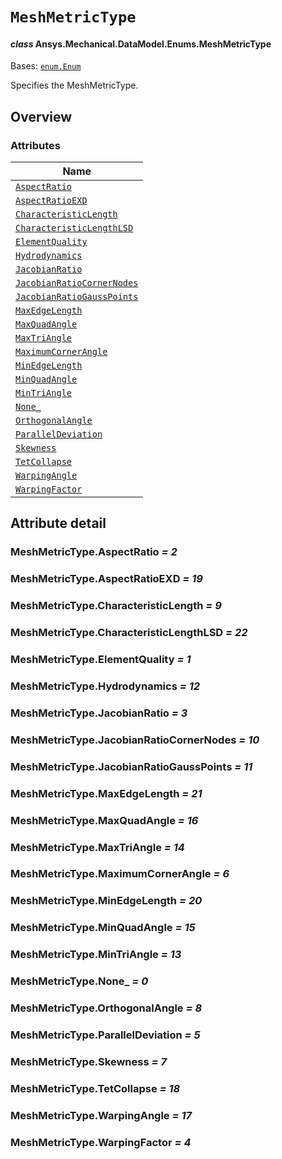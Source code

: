 # `MeshMetricType`

<a id="ansys.mechanical.stubs.v241.Ansys.Mechanical.DataModel.Enums.MeshMetricType"></a>

#### *class* Ansys.Mechanical.DataModel.Enums.MeshMetricType

Bases: [`enum.Enum`](https://docs.python.org/3/library/enum.html#enum.Enum)

Specifies the MeshMetricType.

<!-- !! processed by numpydoc !! -->

<a id="overview"></a>

## Overview

### Attributes

| Name |
| ------------------------------------------------------------------------ |
| [`AspectRatio`](#MeshMetricType.AspectRatio) |
| [`AspectRatioEXD`](#MeshMetricType.AspectRatioEXD) |
| [`CharacteristicLength`](#MeshMetricType.CharacteristicLength) |
| [`CharacteristicLengthLSD`](#MeshMetricType.CharacteristicLengthLSD) |
| [`ElementQuality`](#MeshMetricType.ElementQuality) |
| [`Hydrodynamics`](#MeshMetricType.Hydrodynamics) |
| [`JacobianRatio`](#MeshMetricType.JacobianRatio) |
| [`JacobianRatioCornerNodes`](#MeshMetricType.JacobianRatioCornerNodes) |
| [`JacobianRatioGaussPoints`](#MeshMetricType.JacobianRatioGaussPoints) |
| [`MaxEdgeLength`](#MeshMetricType.MaxEdgeLength) |
| [`MaxQuadAngle`](#MeshMetricType.MaxQuadAngle) |
| [`MaxTriAngle`](#MeshMetricType.MaxTriAngle) |
| [`MaximumCornerAngle`](#MeshMetricType.MaximumCornerAngle) |
| [`MinEdgeLength`](#MeshMetricType.MinEdgeLength) |
| [`MinQuadAngle`](#MeshMetricType.MinQuadAngle) |
| [`MinTriAngle`](#MeshMetricType.MinTriAngle) |
| [`None_`](#MeshMetricType.None_) |
| [`OrthogonalAngle`](#MeshMetricType.OrthogonalAngle) |
| [`ParallelDeviation`](#MeshMetricType.ParallelDeviation) |
| [`Skewness`](#MeshMetricType.Skewness) |
| [`TetCollapse`](#MeshMetricType.TetCollapse) |
| [`WarpingAngle`](#MeshMetricType.WarpingAngle) |
| [`WarpingFactor`](#MeshMetricType.WarpingFactor) |

<a id="attribute-detail"></a>

## Attribute detail

<a id="MeshMetricType.AspectRatio"></a>

### MeshMetricType.AspectRatio *= 2*

<a id="MeshMetricType.AspectRatioEXD"></a>

### MeshMetricType.AspectRatioEXD *= 19*

<a id="MeshMetricType.CharacteristicLength"></a>

### MeshMetricType.CharacteristicLength *= 9*

<a id="MeshMetricType.CharacteristicLengthLSD"></a>

### MeshMetricType.CharacteristicLengthLSD *= 22*

<a id="MeshMetricType.ElementQuality"></a>

### MeshMetricType.ElementQuality *= 1*

<a id="MeshMetricType.Hydrodynamics"></a>

### MeshMetricType.Hydrodynamics *= 12*

<a id="MeshMetricType.JacobianRatio"></a>

### MeshMetricType.JacobianRatio *= 3*

<a id="MeshMetricType.JacobianRatioCornerNodes"></a>

### MeshMetricType.JacobianRatioCornerNodes *= 10*

<a id="MeshMetricType.JacobianRatioGaussPoints"></a>

### MeshMetricType.JacobianRatioGaussPoints *= 11*

<a id="MeshMetricType.MaxEdgeLength"></a>

### MeshMetricType.MaxEdgeLength *= 21*

<a id="MeshMetricType.MaxQuadAngle"></a>

### MeshMetricType.MaxQuadAngle *= 16*

<a id="MeshMetricType.MaxTriAngle"></a>

### MeshMetricType.MaxTriAngle *= 14*

<a id="MeshMetricType.MaximumCornerAngle"></a>

### MeshMetricType.MaximumCornerAngle *= 6*

<a id="MeshMetricType.MinEdgeLength"></a>

### MeshMetricType.MinEdgeLength *= 20*

<a id="MeshMetricType.MinQuadAngle"></a>

### MeshMetricType.MinQuadAngle *= 15*

<a id="MeshMetricType.MinTriAngle"></a>

### MeshMetricType.MinTriAngle *= 13*

<a id="MeshMetricType.None_"></a>

### MeshMetricType.None_ *= 0*

<a id="MeshMetricType.OrthogonalAngle"></a>

### MeshMetricType.OrthogonalAngle *= 8*

<a id="MeshMetricType.ParallelDeviation"></a>

### MeshMetricType.ParallelDeviation *= 5*

<a id="MeshMetricType.Skewness"></a>

### MeshMetricType.Skewness *= 7*

<a id="MeshMetricType.TetCollapse"></a>

### MeshMetricType.TetCollapse *= 18*

<a id="MeshMetricType.WarpingAngle"></a>

### MeshMetricType.WarpingAngle *= 17*

<a id="MeshMetricType.WarpingFactor"></a>

### MeshMetricType.WarpingFactor *= 4*


